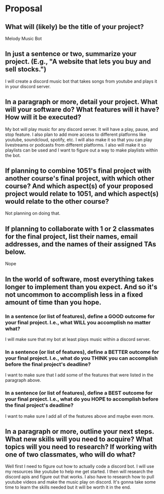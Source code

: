 # Proposal

## What will (likely) be the title of your project?

Melody Music Bot

## In just a sentence or two, summarize your project. (E.g., "A website that lets you buy and sell stocks.")

I will create a discord music bot that takes songs from youtube and plays it in your discord server.

## In a paragraph or more, detail your project. What will your software do? What features will it have? How will it be executed?

My bot will play music for any discord server. It will have a play, pause, and stop feature. I also plan to add more access to different platforms like youtube, soundcloud, spotify, etc. I will also make it so that you can play livestreams or podcasts from different platforms. I also will make it so playlists can be used and I want to figure out a way to make playlists within the bot.

## If planning to combine 1051's final project with another course's final project, with which other course? And which aspect(s) of your proposed project would relate to 1051, and which aspect(s) would relate to the other course?

Not planning on doing that.

## If planning to collaborate with 1 or 2 classmates for the final project, list their names, email addresses, and the names of their assigned TAs below.

Nope

## In the world of software, most everything takes longer to implement than you expect. And so it's not uncommon to accomplish less in a fixed amount of time than you hope.

### In a sentence (or list of features), define a GOOD outcome for your final project. I.e., what WILL you accomplish no matter what?

I will make sure that my bot at least plays music within a discord server.

### In a sentence (or list of features), define a BETTER outcome for your final project. I.e., what do you THINK you can accomplish before the final project's deadline?

I want to make sure that I add some of the features that were listed in the paragraph above.

### In a sentence (or list of features), define a BEST outcome for your final project. I.e., what do you HOPE to accomplish before the final project's deadline?

I want to make sure I add all of the features above and maybe even more.

## In a paragraph or more, outline your next steps. What new skills will you need to acquire? What topics will you need to research? If working with one of two classmates, who will do what?

Well first I need to figure out how to actually code a discord bot. I will use my resources like youtube to help me get started. I then will research the discord apis and figure out that works. I also have to research how to pull youtube videos and make the music play on discord. It's gonna take some time to learn the skills needed but it will be worth it in the end.
